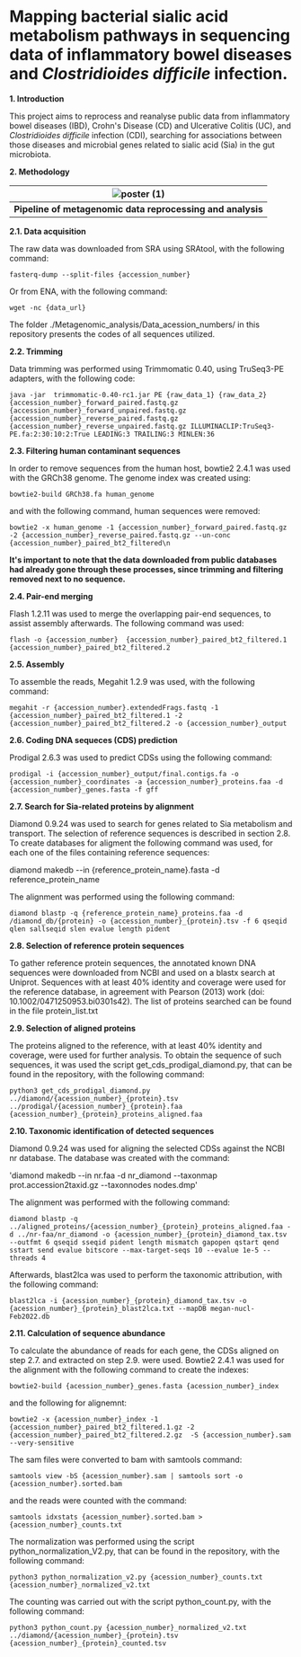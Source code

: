 # Mapping bacterial sialic acid metabolism pathways in sequencing data of inflammatory bowel diseases and _Clostridioides difficile_ infection.

**1. Introduction**

This project aims to reprocess and reanalyse public data from inflammatory bowel diseases (IBD), Crohn's Disease (CD) and Ulcerative Colitis (UC), and _Clostridioides difficile_ infection (CDI), searching for associations between those diseases and microbial genes related to sialic acid (Sia) in the gut microbiota.

**2. Methodology**

| ![poster (1)](https://github.com/user-attachments/assets/b5f0aeff-9e5c-48f0-95af-3de81b5fc2af) |
|:------------------------------------------------------------------------------------------:|
| **Pipeline of metagenomic data reprocessing and analysis**                                    |

**2.1. Data acquisition**

The raw data was downloaded from SRA using SRAtool, with the following command:

`fasterq-dump --split-files {accession_number}`

Or from ENA, with the following command:

`wget -nc {data_url}`

The folder ./Metagenomic_analysis/Data_acession_numbers/ in this repository presents the codes of all sequences utilized.

**2.2. Trimming**

Data trimming was performed using Trimmomatic 0.40, using TruSeq3-PE adapters, with the following code:

`java -jar  trimmomatic-0.40-rc1.jar PE {raw_data_1} {raw_data_2} {accession_number}_forward_paired.fastq.gz {accession_number}_forward_unpaired.fastq.gz {accession_number}_reverse_paired.fastq.gz {accession_number}_reverse_unpaired.fastq.gz ILLUMINACLIP:TruSeq3-PE.fa:2:30:10:2:True LEADING:3 TRAILING:3 MINLEN:36`

**2.3. Filtering human contaminant sequences**

In order to remove sequences from the human host, bowtie2 2.4.1 was used with the GRCh38 genome. The genome index was created using:

`bowtie2-build GRCh38.fa human_genome`

and with the following command, human sequences were removed:

`bowtie2 -x human_genome -1 {accession_number}_forward_paired.fastq.gz -2 {accession_number}_reverse_paired.fastq.gz --un-conc {accession_number}_paired_bt2_filtered\n`

**It's important to note that the data downloaded from public databases had already gone through these processes, since trimming and filtering removed next to no sequence.**

**2.4. Pair-end merging**

Flash 1.2.11 was used to merge the overlapping pair-end sequences, to assist assembly afterwards. The following command was used:

`flash -o {accession_number}  {accession_number}_paired_bt2_filtered.1  {accession_number}_paired_bt2_filtered.2`

**2.5. Assembly**

To assemble the reads, Megahit 1.2.9 was used, with the following command:

`megahit -r {accession_number}.extendedFrags.fastq -1 {accession_number}_paired_bt2_filtered.1 -2 {accession_number}_paired_bt2_filtered.2 -o {accession_number}_output`

**2.6. Coding DNA sequeces (CDS) prediction**

Prodigal 2.6.3 was used to predict CDSs using the following command:

`prodigal -i {accession_number}_output/final.contigs.fa -o {accession_number}_coordinates -a {accession_number}_proteins.faa -d {accession_number}_genes.fasta -f gff`

**2.7. Search for Sia-related proteins by alignment**

Diamond 0.9.24 was used to search for genes related to Sia metabolism and transport. The selection of reference sequences is described in section 2.8. To create databases for aligment the following command was used, for each one of the files containing reference sequences:

diamond makedb --in {reference_protein_name}.fasta -d reference_protein_name

The alignment was performed using the following command:

`diamond blastp -q {reference_protein_name}_proteins.faa -d /diamond_db/{protein} -o {accession_number}_{protein}.tsv -f 6 qseqid qlen sallseqid slen evalue length pident`

**2.8. Selection of reference protein sequences**

To gather reference protein sequences, the annotated known DNA sequences were downloaded from NCBI and used on a blastx search at Uniprot. Sequences with at least 40% identity and coverage were used for the reference database, in agreement with Pearson (2013) work (doi: 10.1002/0471250953.bi0301s42). The list of proteins searched can be found in the file protein_list.txt

**2.9. Selection of aligned proteins**

The proteins aligned to the reference, with at least 40% identity and coverage, were used for further analysis. To obtain the sequence of such sequences, it was used the script get_cds_prodigal_diamond.py, that can be found in the repository, with the following command:

`python3 get_cds_prodigal_diamond.py ../diamond/{acession_number}_{protein}.tsv ../prodigal/{acession_number}_{protein}.faa {acession_number}_{protein}_proteins_aligned.faa`

**2.10. Taxonomic identification of detected sequences**

Diamond 0.9.24 was used for aligning the selected CDSs against the NCBI nr database. The database was created with the command:

'diamond makedb --in nr.faa -d nr_diamond --taxonmap  prot.accession2taxid.gz --taxonnodes nodes.dmp'

The alignment was performed with the following command:

`diamond blastp -q ../aligned_proteins/{acession_number}_{protein}_proteins_aligned.faa -d ../nr-faa/nr_diamond -o {acession_number}_{protein}_diamond_tax.tsv --outfmt 6 qseqid sseqid pident length mismatch gapopen qstart qend sstart send evalue bitscore --max-target-seqs 10 --evalue 1e-5 --threads 4`

Afterwards, blast2lca was used to perform the taxonomic attribution, with the following command:

`blast2lca -i {acession_number}_{protein}_diamond_tax.tsv -o {acession_number}_{protein}_blast2lca.txt --mapDB megan-nucl-Feb2022.db`

**2.11. Calculation of sequence abundance**

To calculate the abundance of reads for each gene, the CDSs aligned on step 2.7. and extracted on step 2.9. were used. Bowtie2 2.4.1 was used for the alignment with the following command to create the indexes:

`bowtie2-build {acession_number}_genes.fasta {acession_number}_index`

and the following for alignemnt:

`bowtie2 -x {acession_number}_index -1 {accession_number}_paired_bt2_filtered.1.gz -2 {accession_number}_paired_bt2_filtered.2.gz  -S {accession_number}.sam --very-sensitive`

The sam files were converted to bam with samtools command:

`samtools view -bS {acession_number}.sam | samtools sort -o {acession_number}.sorted.bam`

and the reads were counted with the command:

`samtools idxstats {acession_number}.sorted.bam > {acession_number}_counts.txt`

The normalization was performed using the script python_normalization_V2.py, that can be found in the repository, with the following command:

`python3 python_normalization_v2.py {acession_number}_counts.txt  {acession_number}_normalized_v2.txt`

The counting was carried out with the script python_count.py, with the following command:

`python3 python_count.py {acession_number}_normalized_v2.txt ../diamond/{acession_number}_{protein}.tsv {acession_number}_{protein}_counted.tsv
`

